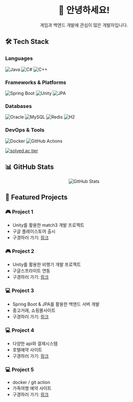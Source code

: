 <div align="center">
  <h1>👋 안녕하세요!</h1>
  <p>게임과 백엔드 개발에 관심이 많은 개발자입니다.</p>
</div>

<h2>🛠 Tech Stack</h2>

<h3>Languages</h3>
<p>
  <img src="https://img.shields.io/badge/Java-ED8B00?style=for-the-badge&logo=openjdk&logoColor=white" alt="Java"/>
  <img src="https://img.shields.io/badge/C%23-239120?style=for-the-badge&logo=c-sharp&logoColor=white" alt="C#"/>
  <img src="https://img.shields.io/badge/C%2B%2B-00599C?style=for-the-badge&logo=c%2B%2B&logoColor=white" alt="C++"/>
</p>

<h3>Frameworks & Platforms</h3>
<p>
  <img src="https://img.shields.io/badge/Spring_Boot-F2F4F9?style=for-the-badge&logo=spring-boot" alt="Spring Boot"/>
  <img src="https://img.shields.io/badge/Unity-100000?style=for-the-badge&logo=unity&logoColor=white" alt="Unity"/>
  <img src="https://img.shields.io/badge/JPA-6DB33F?style=for-the-badge&logoColor=white" alt="JPA"/>
</p>

<h3>Databases</h3>
<p>
  <img src="https://img.shields.io/badge/Oracle-F80000?style=for-the-badge&logo=oracle&logoColor=white" alt="Oracle"/>
  <img src="https://img.shields.io/badge/MySQL-005C84?style=for-the-badge&logo=mysql&logoColor=white" alt="MySQL"/>
  <img src="https://img.shields.io/badge/Redis-DC382D?style=for-the-badge&logo=redis&logoColor=white" alt="Redis"/>
  <img src="https://img.shields.io/badge/H2-00457C?style=for-the-badge&logoColor=white" alt="H2"/>
</p>

<h3>DevOps & Tools</h3>
<p>
  <img src="https://img.shields.io/badge/Docker-2CA5E0?style=for-the-badge&logo=docker&logoColor=white" alt="Docker"/>
  <img src="https://img.shields.io/badge/GitHub_Actions-2088FF?style=for-the-badge&logo=github-actions&logoColor=white" alt="GitHub Actions"/>
</p>

 <a href="https://solved.ac/yhj216">
    <img src="http://mazassumnida.wtf/api/v2/generate_badge?boj=yhj216" alt="solved.ac tier"/>
  </a>

<h2>📊 GitHub Stats</h2>

<div align="center">
  <img src="https://github-readme-stats.vercel.app/api?username=MarkZiRo&show_icons=true&theme=radical" alt="GitHub Stats"/>
</div>

<h2>🌟 Featured Projects</h2>

<h3>🎮 Project 1</h3>
<ul>
  <li>Unity를 활용한 match3 개발 프로젝트</li>
  <li> 구글 플레이스토어 출시 </li>
  <li>구경하러 가기: <a href="https://www.youtube.com/watch?v=oTPj9XLlbyM">링크</a></li>
</ul>

<h3>🎮 Project 2</h3>
<ul>
  <li>Unity를 활용한 비행기 개발 프로젝트</li>
  <li> 구글스프라이트 연동 </li>
  <li>구경하러 가기: <a href="https://blog.naver.com/PostView.naver?blogId=dbsgmlwns55&logNo=223207931648&parentCategoryNo=&categoryNo=&viewDate=&isShowPopularPosts=false&from=postView">링크</a></li>
</ul>


<h3>💻 Project 3</h3>
<ul>
  <li>Spring Boot & JPA를 활용한 백엔드 서버 개발</li>
  <li> 중고거래, 쇼핑몰사이트 </li>
  <li>구경하러 가기: <a href="https://github.com/MarkZiRo/shoppingmall/tree/master/project2">링크</a></li>
</ul>


<h3>💻 Project 4</h3>
<ul>
  <li> 다양한 api와 결제시스템 </li>
  <li> 호텔예약 사이트</li>
  <li>구경하러 가기: <a href="https://github.com/MarkZiRo/hotel">링크</a></li>
</ul>

<h3>💻 Project 5</h3>
<ul>
  <li> docker / git action </li>
  <li> 가족여행 예약 사이트</li>
  <li>구경하러 가기: <a href="https://github.com/MarkZiRo/travel">링크</a></li>
</ul>

